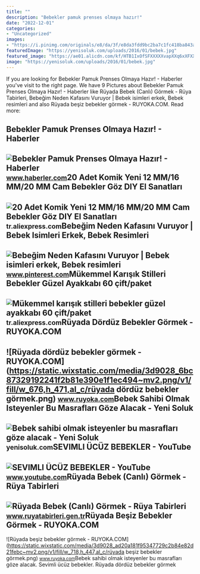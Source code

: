 ```yaml
---
title: ""
description: "Bebekler pamuk prenses olmaya hazır!"
date: "2022-12-01"
categories:
- "Uncategorized"
images:
- "https://i.pinimg.com/originals/e8/da/3f/e8da3fdd9bc2ba7c1fc418ba843a6608.jpg"
featuredImage: "https://yenisoluk.com/uploads/2016/01/bebek.jpg"
featured_image: "https://ae01.alicdn.com/kf/HTB1IxOfSFXXXXXvapXXq6xXFXXX9/20-Adet-Komik-Yeni-12-MM-16-MM-20-MM-Cam-Bebekler-G-z-DIY-El.jpg"
image: "https://yenisoluk.com/uploads/2016/01/bebek.jpg"
---
```


If you are looking for Bebekler Pamuk Prenses Olmaya Hazır! - Haberler you've visit to the right page. We have 9 Pictures about Bebekler Pamuk Prenses Olmaya Hazır! - Haberler like Rüyada Bebek (Canlı) Görmek - Rüya Tabirleri, Bebeğim Neden Kafasını Vuruyor | Bebek isimleri erkek, Bebek resimleri and also Rüyada beşiz bebekler görmek - RUYOKA.COM. Read more:

Bebekler Pamuk Prenses Olmaya Hazır! - Haberler
-----------------------------------------------

 ![Bebekler Pamuk Prenses Olmaya Hazır! - Haberler](http://i.haberler.com/haber/2012/11/21/b-g-store-ile-kiz-cocuklari-adeta-birer-pamuk-4108704_9257_amp.jpg) <small>www.haberler.com</small>20 Adet Komik Yeni 12 MM/16 MM/20 MM Cam Bebekler Göz DIY El Sanatları
----------------------------------------------------------------------

 ![20 Adet Komik Yeni 12 MM/16 MM/20 MM Cam Bebekler Göz DIY El Sanatları](https://ae01.alicdn.com/kf/HTB1IxOfSFXXXXXvapXXq6xXFXXX9/20-Adet-Komik-Yeni-12-MM-16-MM-20-MM-Cam-Bebekler-G-z-DIY-El.jpg) <small>tr.aliexpress.com</small>Bebeğim Neden Kafasını Vuruyor | Bebek Isimleri Erkek, Bebek Resimleri
----------------------------------------------------------------------

 ![Bebeğim Neden Kafasını Vuruyor | Bebek isimleri erkek, Bebek resimleri](https://i.pinimg.com/originals/e8/da/3f/e8da3fdd9bc2ba7c1fc418ba843a6608.jpg) <small>www.pinterest.com</small>Mükemmel Karışık Stilleri Bebekler Güzel Ayakkabı 60 çift/paket
---------------------------------------------------------------

 ![Mükemmel karışık stilleri bebekler güzel ayakkabı 60 çift/paket](https://ae01.alicdn.com/kf/HTB1vgUHKpXXXXaZXVXXq6xXFXXXG/M-kemmel-kar-k-stilleri-bebekler-g-zel-ayakkab-60-ift-paket-sandalet-bot-ayakkab-Barbie.jpg) <small>tr.aliexpress.com</small>Rüyada Dördüz Bebekler Görmek - RUYOKA.COM
------------------------------------------

 ![Rüyada dördüz bebekler görmek - RUYOKA.COM](https://static.wixstatic.com/media/3d9028_6bc87329192241f2b81e390e1f1ec494~mv2.png/v1/fill/w_676,h_471,al_c/rüyada dördüz bebekler görmek.png) <small>www.ruyoka.com</small>Bebek Sahibi Olmak Isteyenler Bu Masrafları Göze Alacak - Yeni Soluk
--------------------------------------------------------------------

 ![Bebek sahibi olmak isteyenler bu masrafları göze alacak - Yeni Soluk](https://yenisoluk.com/uploads/2016/01/bebek.jpg) <small>yenisoluk.com</small>SEVIMLI ÜCÜZ BEBEKLER - YouTube
-------------------------------

 ![SEVIMLI ÜCÜZ BEBEKLER - YouTube](https://i.ytimg.com/vi/5CHGYqsshws/maxresdefault.jpg) <small>www.youtube.com</small>Rüyada Bebek (Canlı) Görmek - Rüya Tabirleri
--------------------------------------------

 ![Rüyada Bebek (Canlı) Görmek - Rüya Tabirleri](https://www.ruyatabirleri.gen.tr/wp-content/uploads/2016/12/ruyada-bebek-gormek.jpeg) <small>www.ruyatabirleri.gen.tr</small>Rüyada Beşiz Bebekler Görmek - RUYOKA.COM
-----------------------------------------

 ![Rüyada beşiz bebekler görmek - RUYOKA.COM](https://static.wixstatic.com/media/3d9028_ad20a181f95347729c2b84e82d21febc~mv2.png/v1/fill/w_718,h_447,al_c/rüyada beşiz bebekler görmek.png) <small>www.ruyoka.com</small>Bebek sahibi olmak isteyenler bu masrafları göze alacak. Sevimli ücüz bebekler. Rüyada dördüz bebekler görmek
